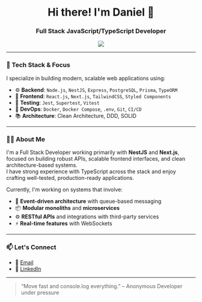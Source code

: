 <h1 align="center">Hi there! I'm Daniel 👋</h1>
<h3 align="center">Full Stack JavaScript/TypeScript Developer</h3>

<p align="center">
  <img src="https://skillicons.dev/icons?i=typescript,nodejs,react,nestjs,nextjs,postgres,docker,git" />
</p>

---

### 🧰 Tech Stack & Focus

I specialize in building modern, scalable web applications using:

- ⚙️ **Backend**: `Node.js`, `NestJS`, `Express`, `PostgreSQL`, `Prisma`, `TypeORM`
- 🎨 **Frontend**: `React.js`, `Next.js`, `TailwindCSS`, `Styled Components`
- 🧪 **Testing**: `Jest`, `Supertest`, `Vitest`
- 🐳 **DevOps**: `Docker`, `Docker Compose`, `.env`, `Git`, `CI/CD`
- 📚 **Architecture**: Clean Architecture, DDD, SOLID

---

### 👨‍💻 About Me

I'm a Full Stack Developer working primarily with **NestJS** and **Next.js**, focused on building robust APIs, scalable frontend interfaces, and clean architecture-based systems.  
I have strong experience with TypeScript across the stack and enjoy crafting well-tested, production-ready applications.

Currently, I'm working on systems that involve:

- 🔁 **Event-driven architecture** with queue-based messaging  
- 📦 **Modular monoliths** and **microservices**  
- ⚙️ **RESTful APIs** and integrations with third-party services  
- ⚡ **Real-time features** with WebSockets

---

### 📫 Let's Connect

- 📧 [Email](mailto:danielpardinho321@gmail.com)
- 💼 [LinkedIn](https://linkedin.com/in/https://www.linkedin.com/in/daniel-pardinho/)
  
---

> “Move fast and console.log everything.” – Anonymous Developer under pressure
